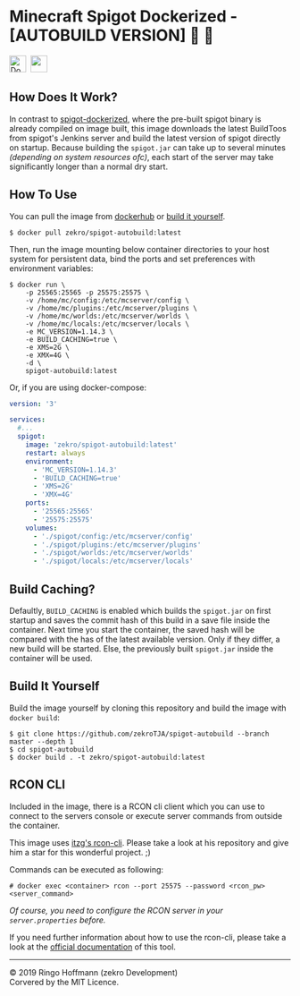 # Minecraft Spigot Dockerized - [AUTOBUILD VERSION]  🐳 💎

<a href="https://hub.docker.com/r/zekro/spigot-autobuild"><img alt="Docker Cloud Automated build" height="30" src="https://img.shields.io/docker/cloud/automated/zekro/spigot-autobuild.svg?color=cyan&logo=docker&logoColor=cyan&style=for-the-badge"></a>&nbsp;
<img height="30" src="https://forthebadge.com/images/badges/built-with-grammas-recipe.svg" />

## How Does It Work?

In contrast to [spigot-dockerized](https://github.com/zekroTJA/spigot-dockerized), where the pre-built spigot binary is already compiled on image built, this image downloads the latest BuildToos from spigot's Jenkins server and build the latest version of spigot directly on startup. Because building the `spigot.jar` can take up to several minutes *(depending on system resources ofc)*, each start of the server may take significantly longer than a normal dry start.

## How To Use

You can pull the image from [dockerhub](https://hub.docker.com/r/zekro/spigot-autobuild) or [build it yourself](#build-it-yourself).

```
$ docker pull zekro/spigot-autobuild:latest
```

Then, run the image mounting below container directories to your host system for persistent data, bind the ports and set preferences with environment variables: 

```
$ docker run \
    -p 25565:25565 -p 25575:25575 \
    -v /home/mc/config:/etc/mcserver/config \
    -v /home/mc/plugins:/etc/mcserver/plugins \
    -v /home/mc/worlds:/etc/mcserver/worlds \
    -v /home/mc/locals:/etc/mcserver/locals \
    -e MC_VERSION=1.14.3 \
    -e BUILD_CACHING=true \
    -e XMS=2G \
    -e XMX=4G \
    -d \
    spigot-autobuild:latest
```

Or, if you are using docker-compose:

```yml
version: '3'

services:
  #...
  spigot:
    image: 'zekro/spigot-autobuild:latest'
    restart: always
    environment:
      - 'MC_VERSION=1.14.3'
      - 'BUILD_CACHING=true'
      - 'XMS=2G'
      - 'XMX=4G'
    ports:
      - '25565:25565'
      - '25575:25575'
    volumes:
      - './spigot/config:/etc/mcserver/config'
      - './spigot/plugins:/etc/mcserver/plugins'
      - './spigot/worlds:/etc/mcserver/worlds'
      - './spigot/locals:/etc/mcserver/locals'

```

## Build Caching?

Defaultly, `BUILD_CACHING` is enabled which builds the `spigot.jar` on first startup and saves the commit hash of this build in a save file inside the container. Next time you start the container, the saved hash will be compared with the has of the latest available version. Only if they differ, a new build will be started. Else, the previously built `spigot.jar` inside the container will be used.

## Build It Yourself

Build the image yourself by cloning this repository and build the image with `docker build`:

```
$ git clone https://github.com/zekroTJA/spigot-autobuild --branch master --depth 1
$ cd spigot-autobuild
$ docker build . -t zekro/spigot-autobuild:latest
```

## RCON CLI

Included in the image, there is a RCON cli client which you can use to connect to the servers console or execute server commands from outside the container.

This image uses [itzg's rcon-cli](https://github.com/itzg/rcon-cli). Please take a look at his repository and give him a star for this wonderful project. ;)

Commands can be executed as following:
```
# docker exec <container> rcon --port 25575 --password <rcon_pw> <server_command>
```
*Of course, you need to configure the RCON server in your `server.properties` before.*

If you need further information about how to use the rcon-cli, please take a look at the [official documentation](https://github.com/itzg/rcon-cli#usage) of this tool.

---

© 2019 Ringo Hoffmann (zekro Development)  
Corvered by the MIT Licence.
